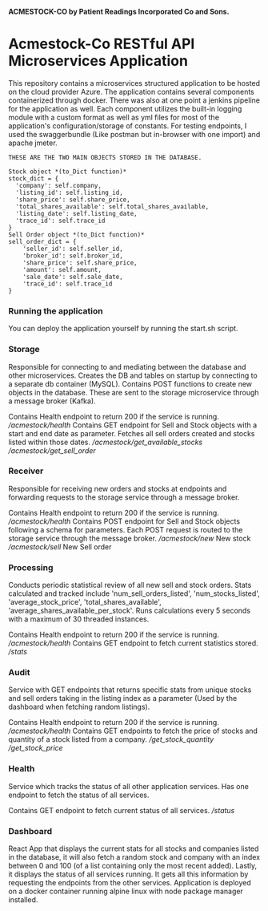 **ACMESTOCK-CO by Patient Readings Incorporated Co and Sons.**
# Acmestock-Co RESTful API Microservices Application
This repository contains a microservices structured application to be hosted on the cloud provider Azure.
The application contains several components containerized through docker. There was also at one point a jenkins pipeline for the application as well.
Each component utilizes the built-in logging module with a custom format as well as yml files for most of the application's configuration/storage of constants.
For testing endpoints, I used the swaggerbundle (Like postman but in-browser with one import) and apache jmeter. 
```
THESE ARE THE TWO MAIN OBJECTS STORED IN THE DATABASE.

Stock object *(to_Dict function)*
stock_dict = {
  'company': self.company,
  'listing_id': self.listing_id,
  'share_price': self.share_price,
  'total_shares_available': self.total_shares_available,
  'listing_date': self.listing_date,
  'trace_id': self.trace_id
}
Sell Order object *(to_Dict function)*
sell_order_dict = {
    'seller_id': self.seller_id,
    'broker_id': self.broker_id,
    'share_price': self.share_price,
    'amount': self.amount,
    'sale_date': self.sale_date,
    'trace_id': self.trace_id
}
```
### Running the application
You can deploy the application yourself by running the start.sh script. 


### **Storage**
Responsible for connecting to and mediating between the database and other microservices. Creates the DB and tables on startup by connecting to a separate db container (MySQL).
Contains POST functions to create new objects in the database. These are sent to the storage microservice through a message broker (Kafka).

Contains Health endpoint to return 200 if the service is running.
*/acmestock/health*
Contains GET endpoint for Sell and Stock objects with a start and end date as parameter. Fetches all sell orders created and stocks listed within those dates.
*/acmestock/get_available_stocks*
*/acmestock/get_sell_order*



### **Receiver**
Responsible for receiving new orders and stocks at endpoints and forwarding requests to the storage service through a message broker.

Contains Health endpoint to return 200 if the service is running.
*/acmestock/health*
Contains POST endpoint for Sell and Stock objects following a schema for parameters. Each POST request is routed to the storage service through the message broker.
*/acmestock/new* New stock
*/acmestock/sell* New Sell order

### **Processing**
Conducts periodic statistical review of all new sell and stock orders. Stats calculated and tracked include 'num_sell_orders_listed', 'num_stocks_listed', 'average_stock_price', 'total_shares_available', 'average_shares_available_per_stock'.
Runs calculations every 5 seconds with a maximum of 30 threaded instances. 

Contains Health endpoint to return 200 if the service is running.
*/acmestock/health*
Contains GET endpoint to fetch current statistics stored.
*/stats*

### **Audit**
Service with GET endpoints that returns specific stats from unique stocks and sell orders taking in the listing index as a parameter (Used by the dashboard when fetching random listings).

Contains Health endpoint to return 200 if the service is running.
*/acmestock/health*
Contains GET endpoints to fetch the price of stocks and quantity of a stock listed from a company.
*/get_stock_quantity*
*/get_stock_price*

### **Health**
Service which tracks the status of all other application services. Has one endpoint to fetch the status of all services.

Contains GET endpoint to fetch current status of all services.
*/status*

### **Dashboard**
React App that displays the current stats for all stocks and companies listed in the database, it will also fetch a random stock and company with an index between 0 and 100 (of a list containing only the most recent added).
Lastly, it displays the status of all services running. It gets all this information by requesting the endpoints from the other services.
Application is deployed on a docker container running alpine linux with node package manager installed.
